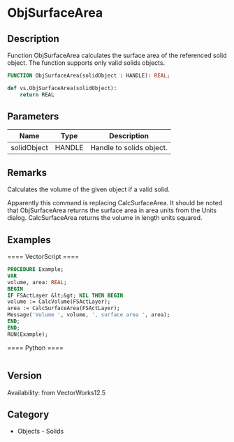 # ObjSurfaceArea

## Description
Function ObjSurfaceArea calculates the surface area of the referenced solid object. The function supports only valid solids objects.

```pascal
FUNCTION ObjSurfaceArea(solidObject : HANDLE): REAL;
```

```python
def vs.ObjSurfaceArea(solidObject):
    return REAL
```

## Parameters
|Name|Type|Description|
|---|---|---|
|solidObject|HANDLE|Handle to solids object.|

## Remarks
Calculates the volume of the given object if a valid solid.




Apparently this command is replacing CalcSurfaceArea. It should be noted that ObjSurfaceArea returns the surface area in area units from the Units dialog. CalcSurfaceArea returns the volume in length units squared.

## Examples
==== VectorScript ====
```pascal
PROCEDURE Example;
VAR
volume, area: REAL;
BEGIN
IF FSActLayer &lt;&gt; NIL THEN BEGIN
volume := CalcVolume(FSActLayer);
area := CalcSurfaceArea(FSActLayer);
Message('Volume ', volume, ', surface area ', area);
END;
END;
RUN(Example);
```
==== Python ====
```python

```

## Version
Availability: from VectorWorks12.5

## Category
* Objects - Solids

